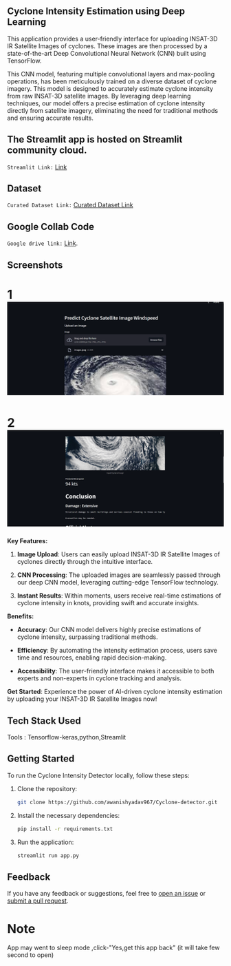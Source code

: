 ## Cyclone Intensity Estimation using Deep Learning


This application provides a user-friendly interface for uploading INSAT-3D IR Satellite Images of cyclones. These images are then processed by a state-of-the-art Deep Convolutional Neural Network (CNN) built using TensorFlow.

This CNN model, featuring multiple convolutional layers and max-pooling operations, has been meticulously trained on a diverse dataset of cyclone imagery. This model is designed to accurately estimate cyclone intensity from raw INSAT-3D satellite images. By leveraging deep learning techniques, our model offers a precise estimation of cyclone intensity directly from satellite imagery, eliminating the need for traditional methods and ensuring accurate results.


## The Streamlit app is hosted on  Streamlit community cloud.

``Streamlit Link:`` [Link](https://awanishyadav967-cyclonespeed-prediction-main-ph86ib.streamlit.app/)

## Dataset

``Curated Dataset Link:`` [Curated Dataset Link](https://www.kaggle.com/datasets/sshubam/insat3d-infrared-raw-cyclone-images-20132021)

## Google Collab Code

``Google drive link:`` [Link](https://colab.research.google.com/drive/1adqSwfmiCwUa5VtTxqF7GRsLk7bjSaNT?usp=sharing).


## Screenshots

# 1 ![Cyclone Intensity Detector](ss1.png)

# 2 ![Cyclone Intensity Detector](Screenshot2.png)



**Key Features:**

1. **Image Upload**: Users can easily upload INSAT-3D IR Satellite Images of cyclones directly through the intuitive interface.

2. **CNN Processing**: The uploaded images are seamlessly passed through our deep CNN model, leveraging cutting-edge TensorFlow technology.

3. **Instant Results**: Within moments, users receive real-time estimations of cyclone intensity in knots, providing swift and accurate insights.

**Benefits:**

- **Accuracy**: Our CNN model delivers highly precise estimations of cyclone intensity, surpassing traditional methods.

- **Efficiency**: By automating the intensity estimation process, users save time and resources, enabling rapid decision-making.

- **Accessibility**: The user-friendly interface makes it accessible to both experts and non-experts in cyclone tracking and analysis.

**Get Started**: Experience the power of AI-driven cyclone intensity estimation by uploading your INSAT-3D IR Satellite Images now!




## Tech Stack Used

Tools : Tensorflow-keras,python,Streamlit


## Getting Started

To run the Cyclone Intensity Detector locally, follow these steps:

1. Clone the repository:

    ```bash
    git clone https://github.com/awanishyadav967/Cyclone-detector.git
    ```

2. Install the necessary dependencies:

    ```bash
    pip install -r requirements.txt
    ```

3. Run the application:

    ```bash
    streamlit run app.py
    ```


## Feedback

If you have any feedback or suggestions, feel free to [open an issue](https://github.com/awanishyadav967/Cyclone-detector/issues) or [submit a pull request](https://github.com/awanishyadav967/Cyclone-detector/pulls).



# Note 
App may went to sleep mode ,click-"Yes,get this app back" (it will take few second to open)
